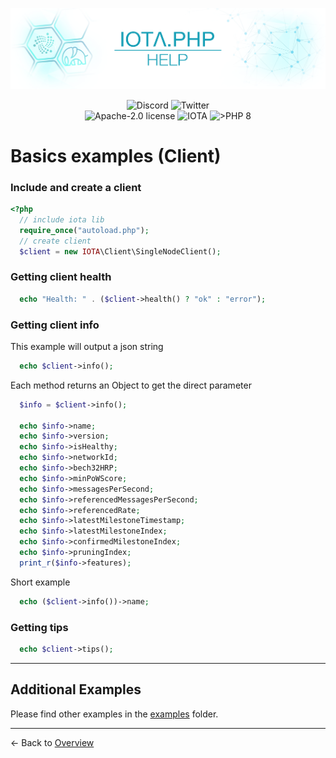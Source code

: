 ![IOTA.php](./images/IOTA_PHP_Banner_Interact_Help.png)

<p style="text-align:center;">
  <a href="https://discord.iota.org/" style="text-decoration:none;"><img src="https://img.shields.io/badge/Discord-9cf.svg?style=social&logo=discord" alt="Discord"></a>
  <a href="https://twitter.com/IOTAphp/" style="text-decoration:none;"><img src="https://img.shields.io/badge/Twitter-9cf.svg?style=social&logo=twitter" alt="Twitter"></a>
  <br>
  <a href="https://github.com/iota-community/iota.php/LICENSE" style="text-decoration:none;"><img src="https://img.shields.io/badge/license-Apache--2.0-green?style=flat-square" alt="Apache-2.0 license"></a>
  <a href="https://www.iota.org/" style="text-decoration:none;"><img src="https://img.shields.io/badge/IOTA-lightgrey?style=flat&logo=iota" alt="IOTA"></a>
  <a href="https://www.php.net/" style="text-decoration:none;"><img src="https://img.shields.io/badge/PHP->= 8.x-blue?style=flat-square" alt=">PHP 8"></a>
</p>

# Basics examples (Client)

### Include and create a client
```php
<?php
  // include iota lib
  require_once("autoload.php");
  // create client
  $client = new IOTA\Client\SingleNodeClient();
```

### Getting client health
```php
  echo "Health: " . ($client->health() ? "ok" : "error");
```

### Getting client info
This example will output a json string
```php
  echo $client->info();
```
Each method returns an Object to get the direct parameter
```php
  $info = $client->info();

  echo $info->name;
  echo $info->version;
  echo $info->isHealthy;
  echo $info->networkId;
  echo $info->bech32HRP;
  echo $info->minPoWScore;
  echo $info->messagesPerSecond;
  echo $info->referencedMessagesPerSecond;
  echo $info->referencedRate;
  echo $info->latestMilestoneTimestamp;
  echo $info->latestMilestoneIndex;
  echo $info->confirmedMilestoneIndex;
  echo $info->pruningIndex;
  print_r($info->features);
```
Short example
```php
  echo ($client->info())->name;
```

### Getting tips
```php
  echo $client->tips();
```
<hr>

## Additional Examples
Please find other examples in the [examples](../examples) folder.


___

<- Back to [Overview](000_index.md)
